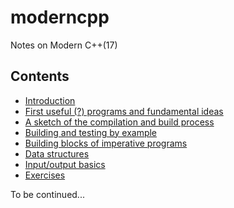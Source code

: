 # moderncpp
Notes on Modern C++(17)

## Contents

* [Introduction](docs/01_intro.md)
* [First useful (?) programs and fundamental ideas](docs/02_first_programs.md)
* [A sketch of the compilation and build process](docs/03_compilation_process.md)
* [Building and testing by example](docs/04_build_and_test.md)
* [Building blocks of imperative programs](docs/05_controlflow.md)
* [Data structures](docs/06_data.md)
* [Input/output basics](docs/07_io_basics.md)
* [Exercises](docs/08_exercises.md)

To be continued...